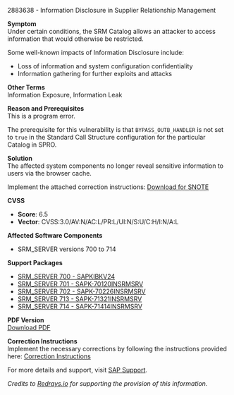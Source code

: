 2883638 - Information Disclosure in Supplier Relationship Management

**Symptom**  
Under certain conditions, the SRM Catalog allows an attacker to access information that would otherwise be restricted.

Some well-known impacts of Information Disclosure include:
- Loss of information and system configuration confidentiality
- Information gathering for further exploits and attacks

**Other Terms**  
Information Exposure, Information Leak

**Reason and Prerequisites**  
This is a program error.

The prerequisite for this vulnerability is that `BYPASS_OUTB_HANDLER` is not set to `true` in the Standard Call Structure configuration for the particular Catalog in SPRO.

**Solution**  
The affected system components no longer reveal sensitive information to users via the browser cache.

Implement the attached correction instructions:
[Download for SNOTE](https://notesdownloads.sap.com/note/0040000001714292020)

**CVSS**  
- **Score**: 6.5  
- **Vector**: CVSS:3.0/AV:N/AC:L/PR:L/UI:N/S:U/C:H/I:N/A:L

**Affected Software Components**  
- SRM_SERVER versions 700 to 714

**Support Packages**  
- [SRM_SERVER 700 - SAPKIBKV24](https://me.sap.com/supportpackage/SAPKIBKV24)  
- [SRM_SERVER 701 - SAPK-70120INSRMSRV](https://me.sap.com/supportpackage/SAPK-70120INSRMSRV)  
- [SRM_SERVER 702 - SAPK-70226INSRMSRV](https://me.sap.com/supportpackage/SAPK-70226INSRMSRV)  
- [SRM_SERVER 713 - SAPK-71321INSRMSRV](https://me.sap.com/supportpackage/SAPK-71321INSRMSRV)  
- [SRM_SERVER 714 - SAPK-71414INSRMSRV](https://me.sap.com/supportpackage/SAPK-71414INSRMSRV)  

**PDF Version**  
[Download PDF](https://userapps.support.sap.com/sap/support/sfm/notes/print/0002883638?language=en-US&token=B23EFDE150E4F68F30EB75C0B5301960)

**Correction Instructions**  
Implement the necessary corrections by following the instructions provided here: [Correction Instructions](https://me.sap.com/corrins/0002883638/551)

For more details and support, visit [SAP Support](https://me.sap.com/).

*Credits to [Redrays.io](https://redrays.io) for supporting the provision of this information.*